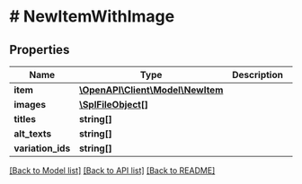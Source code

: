 # # NewItemWithImage

## Properties

Name | Type | Description | Notes
------------ | ------------- | ------------- | -------------
**item** | [**\OpenAPI\Client\Model\NewItem**](NewItem.md) |  | 
**images** | [**\SplFileObject[]**](\SplFileObject.md) |  | [optional] 
**titles** | **string[]** |  | [optional] 
**alt_texts** | **string[]** |  | [optional] 
**variation_ids** | **string[]** |  | [optional] 

[[Back to Model list]](../../README.md#documentation-for-models) [[Back to API list]](../../README.md#documentation-for-api-endpoints) [[Back to README]](../../README.md)


